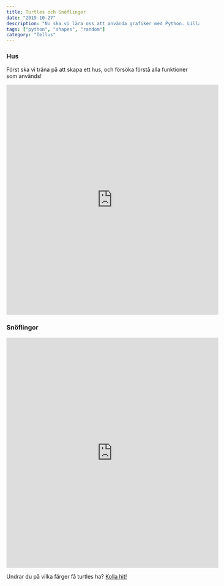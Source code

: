 ```yaml
---
title: Turtles och Snöflingor
date: "2019-10-27"
description: "Nu ska vi lära oss att använda grafiker med Python. Lilla Cheetah ska hjälpa oss att fira jul igenom att skappa fina snö flingor till oss!"
tags: ["python", "shapes", "random"]
category: "Tellus"
---
```


### Hus

Först ska vi träna på att skapa ett hus, och försöka förstå alla funktioner som används!

<iframe src="https://trinket.io/embed/python/e1636732b1" width="110%" height="600" frameborder="0" marginwidth="0" marginheight="0" allowfullscreen></iframe>

### Snöflingor

<iframe src="https://trinket.io/embed/python/95da46fdeb" width="110%" height="600" frameborder="0" marginwidth="0" marginheight="0" allowfullscreen></iframe>

Undrar du på vilka färger få turtles ha?
[Kolla hit!](https://trinket.io/docs/colors)
